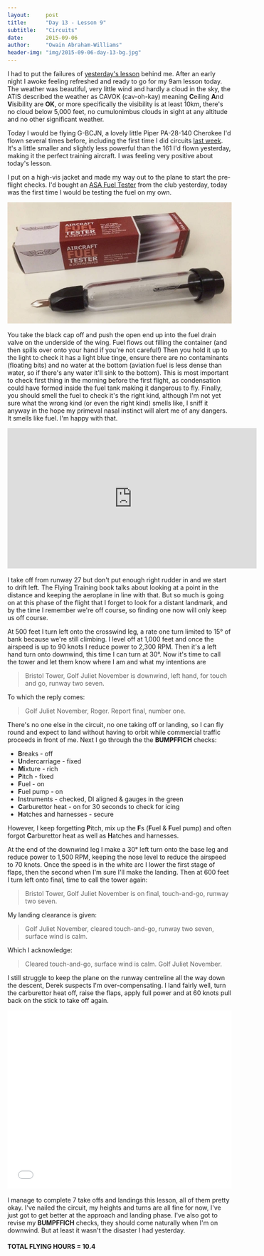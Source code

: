 ```yaml
---
layout:     post
title:      "Day 13 - Lesson 9"
subtitle:   "Circuits"
date:       2015-09-06
author:     "Owain Abraham-Williams"
header-img: "img/2015-09-06-day-13-bg.jpg"
---
```


I had to put the failures of [yesterday's lesson](/2015/09/05/day-12-lesson-8/) behind me.
After an early night I awoke feeling refreshed and ready to go for my 9am lesson today.
The weather was beautiful, very little wind and hardly a cloud in the sky, the ATIS
described the weather as CAVOK (cav-oh-kay) meaning **C**eiling **A**nd **V**isibility are
**OK**, or more specifically the visibility is at least 10km, there's no cloud below 5,000
feet, no cumulonimbus clouds in sight at any altitude and no other significant weather.

Today I would be flying G-BCJN, a lovely little Piper PA-28-140 Cherokee I'd flown several
times before, including the first time I did circuits [last week](/2015/08/29/day-11-lesson-7/).
It's a little smaller and slightly less powerful than the 161 I'd flown yesterday, making
it the perfect training aircraft. I was feeling very positive about today's lesson.

I put on a high-vis jacket and made my way out to the plane to start the pre-flight
checks. I'd bought an [ASA Fuel Tester](http://www.flightstore.co.uk/aircraft-supplies-c840/fuel-testers-c306/fuel-tester-short-p1005)
from the club yesterday, today was the first time I would be testing the fuel on my own.

![ASA Fuel Tester - Short](/img/2015-09-06-day-13-01.jpg)

You take the black cap off and push the open end up into the fuel drain valve on the
underside of the wing. Fuel flows out filling the container (and then spills over onto
your hand if you're not careful!) Then you hold it up to the light to check it has a light
blue tinge, ensure there are no contaminants (floating bits) and no water at the bottom
(aviation fuel is less dense than water, so if there's any water it'll sink to the
bottom). This is most important to check first thing in the morning before the first
flight, as condensation could have formed inside the fuel tank making it dangerous to fly.
Finally, you should smell the fuel to check it's the right kind, although I'm not yet sure
what the wrong kind (or even the right kind) smells like, I sniff it anyway in the hope my
primeval nasal instinct will alert me of any dangers. It smells like fuel. I'm happy with
that.

<iframe width="560" height="315" src="https://www.youtube.com/embed/FYwCVWjKWiU" frameborder="0" allowfullscreen></iframe>

I take off from runway 27 but don't put enough right rudder in and we start to drift left.
The Flying Training book talks about looking at a point in the distance and keeping the
aeroplane in line with that. But so much is going on at this phase of the flight that I
forget to look for a distant landmark, and by the time I remember we're off course, so
finding one now will only keep us off course.

At 500 feet I turn left onto the crosswind leg, a rate one turn limited to 15&deg; of bank
because we're still climbing. I level off at 1,000 feet and once the airspeed is up to 90
knots I reduce power to 2,300 RPM. Then it's a left hand turn onto downwind, this time I
can turn at 30&deg;. Now it's time to call the tower and let them know where I am and what
my intentions are

> Bristol Tower, Golf Juliet November is downwind, left hand, for touch and go, runway two
> seven.

To which the reply comes:

> Golf Juliet November, Roger. Report final, number one.

There's no one else in the circuit, no one taking off or landing, so I can fly round and
expect to land without having to orbit while commercial traffic proceeds in front of me.
Next I go through the the **BUMPFFICH** checks:

 * **B**reaks - off
 * **U**ndercarriage - fixed
 * **M**ixture - rich
 * **P**itch - fixed
 * **F**uel - on
 * **F**uel pump - on
 * **I**nstruments - checked, DI aligned & gauges in the green
 * **C**arburettor heat - on for 30 seconds to check for icing
 * **H**atches and harnesses - secure

However, I keep forgetting **P**itch, mix up the **F**s (**F**uel & **F**uel pump) and
often forgot **C**arburettor heat as well as **H**atches and harnesses.

At the end of the downwind leg I make a 30&deg; left turn onto the base leg and reduce
power to 1,500 RPM, keeping the nose level to reduce the airspeed to 70 knots. Once the
speed is in the white arc I lower the first stage of flaps, then the second when I'm sure
I'll make the landing. Then at 600 feet I turn left onto final, time to call the tower
again:

> Bristol Tower, Golf Juliet November is on final, touch-and-go, runway two seven.

My landing clearance is given:

> Golf Juliet November, cleared touch-and-go, runway two seven, surface wind is calm.

Which I acknowledge:

> Cleared touch-and-go, surface wind is calm. Golf Juliet November.

I still struggle to keep the plane on the runway centreline all the way down the descent,
Derek suspects I'm over-compensating. I land fairly well, turn the carburettor heat off,
raise the flaps, apply full power and at 60 knots pull back on the stick to take off
again.

<iframe style="width: 100%;" src="/maps/2015-09-06-day-13-lesson-9-map.html" width="800" height="400" frameborder="0"></iframe>

I manage to complete 7 take offs and landings this lesson, all of them pretty okay. I've
nailed the circuit, my heights and turns are all fine for now, I've just got to get better
at the approach and landing phase. I've also got to revise my **BUMPFFICH** checks, they
should come naturally when I'm on downwind. But at least it wasn't the disaster I had
yesterday.

#### TOTAL FLYING HOURS = 10.4